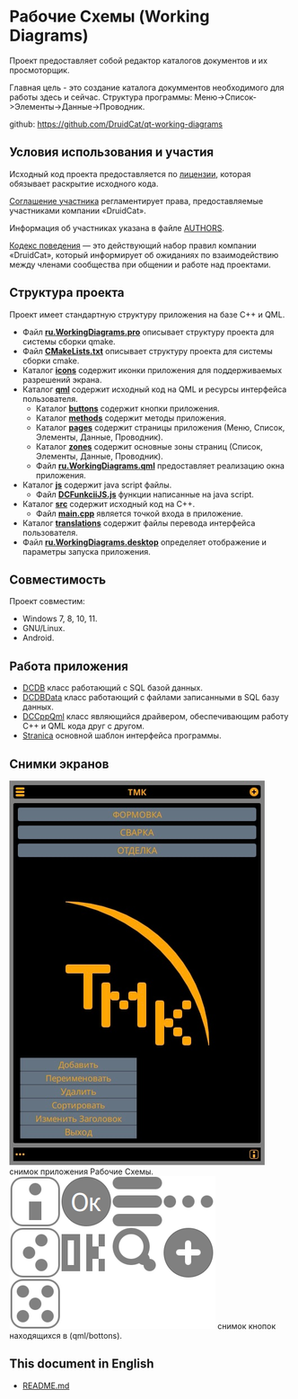 ﻿# Рабочие Схемы (Working Diagrams)

Проект предоставляет собой редактор каталогов документов и их просмоторщик.

Главная цель - это создание каталога докумментов необходимого для работы здесь и сейчас.
Структура программы: Меню->Список->Элементы->Данные->Проводник.

github:
https://github.com/DruidCat/qt-working-diagrams

## Условия использования и участия

Исходный код проекта предоставляется по [лицензии](LICENSE.GPLv3.md), которая обязывает раскрытие исходного 
кода.

[Соглашение участника](CONTRIBUTING.md) регламентирует права, предоставляемые участниками компании «DruidCat».

Информация об участниках указана в файле [AUTHORS](AUTHORS.md).

[Кодекс поведения](CODE_OF_CONDUCT.md) — это действующий набор правил компании «DruidCat», который информирует
об ожиданиях по взаимодействию между членами сообщества при общении и работе над проектами.

## Структура проекта

Проект имеет стандартную структуру приложения на базе C++ и QML.

* Файл **[ru.WorkingDiagrams.pro](ru.WorkingDiagrams.pro)**
        описывает структуру проекта для системы сборки qmake.
* Файл **[CMakeLists.txt](CMakeLists.txt)**
        описывает структуру проекта для системы сборки cmake.
* Каталог **[icons](icons)** содержит иконки приложения для поддерживаемых разрешений экрана.
* Каталог **[qml](qml)** содержит исходный код на QML и ресурсы интерфейса пользователя.
	* Каталог **[buttons](qml/buttons)** содержит кнопки приложения.
	* Каталог **[methods](qml/methods)** содержит методы приложения.
	* Каталог **[pages](qml/pages)** содержит страницы приложения (Меню, Список, Элементы, Данные, Проводник).
	* Каталог **[zones](qml/zones)** содержит основные зоны страниц (Список, Элементы, Данные, Проводник).
	* Файл **[ru.WorkingDiagrams.qml](qml/ru.WorkingDiagrams.qml)**
                предоставляет реализацию окна приложения.
* Каталог **[js](js)** содержит java script файлы.
	* Файл **[DCFunkciiJS.js](js/DCFunkciiJS.js)**
				функции написанные на java script.
* Каталог **[src](src)** содержит исходный код на C++.
    * Файл **[main.cpp](src/main.cpp)** является точкой входа в приложение.
* Каталог **[translations](translations)** содержит файлы перевода интерфейса пользователя.
* Файл **[ru.WorkingDiagrams.desktop](ru.WorkingDiagrams.desktop)**
        определяет отображение и параметры запуска приложения.
        
## Совместимость

Проект совместим:

* Windows 7, 8, 10, 11.
* GNU/Linux.
* Android.

## Работа приложения

- [DCDB](src/dcdb.h) класс работающий с SQL базой данных.
- [DCDBData](src/dcdbdata.h) класс работающий с файлами записанными в SQL базу данных.
- [DCCppQml](src/cppqml.h) класс являющийся драйвером, обеспечивающим работу С++ и QML кода друг с другом.
- [Stranica](qml/pages/Stranica.qml) основной шаблон интерфейса программы.

## Снимки экранов

![screenshots](screenshots/ru.WorkingDiagrams.png)
    снимок приложения Рабочие Схемы.
![screenshots](screenshots/KnopkiQML.png)
    снимок кнопок находящихся в (qml/bottons).

## This document in English

- [README.md](README.md)
